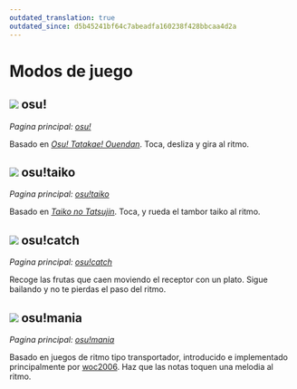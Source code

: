 ```yaml
---
outdated_translation: true
outdated_since: d5b45241bf64c7abeadfa160238f428bbcaa4d2a
---
```


# Modos de juego

## ![](/wiki/shared/mode/osu.png) osu!

*Pagina principal: [osu!](osu!)*

Basado en *[Osu! Tatakae! Ouendan](https://en.wikipedia.org/wiki/Osu!_Tatakae!_Ouendan)*. Toca, desliza y gira al ritmo.

## ![](/wiki/shared/mode/taiko.png) osu!taiko

*Pagina principal: [osu!taiko](osu!taiko)*

Basado en *[Taiko no Tatsujin](https://en.wikipedia.org/wiki/Taiko_no_Tatsujin)*. Toca, y rueda el tambor taiko al ritmo.

## ![](/wiki/shared/mode/catch.png) osu!catch

*Pagina principal: [osu!catch](osu!catch)*

Recoge las frutas que caen moviendo el receptor con un plato. Sigue bailando y no te pierdas el paso del ritmo.

## ![](/wiki/shared/mode/mania.png) osu!mania

*Pagina principal: [osu!mania](osu!mania)*

Basado en juegos de ritmo tipo transportador, introducido e implementado principalmente por [woc2006](https://osu.ppy.sh/users/1105845). Haz que las notas toquen una melodia al ritmo.
